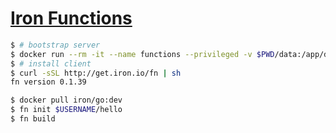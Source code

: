 # [Iron Functions](https://github.com/iron-io/functions)

```Bash
$ # bootstrap server
$ docker run --rm -it --name functions --privileged -v $PWD/data:/app/data -p 8080:8080 iron/functions
$ # install client
$ curl -sSL http://get.iron.io/fn | sh
fn version 0.1.39
```

```Bash
$ docker pull iron/go:dev
$ fn init $USERNAME/hello
$ fn build
```
